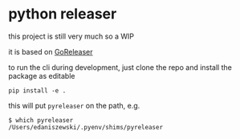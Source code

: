 # python releaser

this project is still very much so a WIP


it is based on [GoReleaser](https://github.com/goreleaser/goreleaser)


to run the cli during development, just clone the repo and install the
package as editable

```
pip install -e .
```

this will put `pyreleaser` on the path, e.g.

```
$ which pyreleaser
/Users/edaniszewski/.pyenv/shims/pyreleaser
```